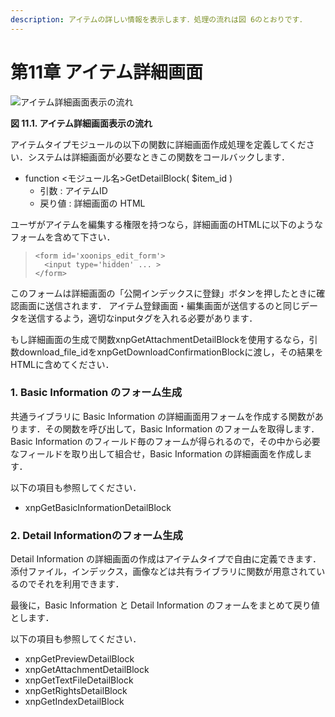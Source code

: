 ```yaml
---
description: アイテムの詳しい情報を表示します．処理の流れは図 6のとおりです．
---
```


# 第11章 アイテム詳細画面



![&#x30A2;&#x30A4;&#x30C6;&#x30E0;&#x8A73;&#x7D30;&#x753B;&#x9762;&#x8868;&#x793A;&#x306E;&#x6D41;&#x308C;](https://xoonips.osdn.jp/manuals/itemtype-340/images/detail-flow.gif)

**図 11.1. アイテム詳細画面表示の流れ**  


アイテムタイプモジュールの以下の関数に詳細画面作成処理を定義してください．システムは詳細画面が必要なときこの関数をコールバックします．

* function &lt;モジュール名&gt;GetDetailBlock\( $item\_id \)
  * 引数 : アイテムID
  * 戻り値 : 詳細画面の HTML

ユーザがアイテムを編集する権限を持つなら，詳細画面のHTMLに以下のようなフォームを含めて下さい．

> ```text
> <form id='xoonips_edit_form'>
>   <input type='hidden' ... > 
> </form>
> ```

このフォームは詳細画面の「公開インデックスに登録」ボタンを押したときに確認画面に送信されます． アイテム登録画面・編集画面が送信するのと同じデータを送信するよう，適切なinputタグを入れる必要があります．

もし詳細画面の生成で関数xnpGetAttachmentDetailBlockを使用するなら，引数download\_file\_idをxnpGetDownloadConfirmationBlockに渡し，その結果をHTMLに含めてください．

### 1. Basic Information のフォーム生成

共通ライブラリに Basic Information の詳細画面用フォームを作成する関数があります．その関数を呼び出して，Basic Information のフォームを取得します．Basic Information のフィールド毎のフォームが得られるので，その中から必要なフィールドを取り出して組合せ，Basic Information の詳細画面を作成します．

以下の項目も参照してください．

* xnpGetBasicInformationDetailBlock

### 2. Detail Informationのフォーム生成

Detail Information の詳細画面の作成はアイテムタイプで自由に定義できます．添付ファイル，インデックス，画像などは共有ライブラリに関数が用意されているのでそれを利用できます．

最後に，Basic Information と Detail Information のフォームをまとめて戻り値とします．

以下の項目も参照してください．

* xnpGetPreviewDetailBlock
* xnpGetAttachmentDetailBlock
* xnpGetTextFileDetailBlock
* xnpGetRightsDetailBlock
* xnpGetIndexDetailBlock

